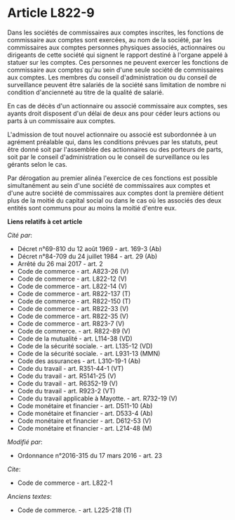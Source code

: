 # Article L822-9

Dans les sociétés de commissaires aux comptes inscrites, les fonctions de commissaire aux comptes sont exercées, au nom de la
société, par les commissaires aux comptes personnes physiques associés, actionnaires ou dirigeants de cette société qui
signent le rapport destiné à l'organe appelé à statuer sur les comptes. Ces personnes ne peuvent exercer les fonctions de
commissaire aux comptes qu'au sein d'une seule société de commissaires aux comptes. Les membres du conseil d'administration
ou du conseil de surveillance peuvent être salariés de la société sans limitation de nombre ni condition d'ancienneté au
titre de la qualité de salarié. 

En cas de décès d'un actionnaire ou associé commissaire aux comptes, ses ayants droit disposent d'un délai de deux ans pour
céder leurs actions ou parts à un commissaire aux comptes.

L'admission de tout nouvel actionnaire ou associé est subordonnée à un agrément préalable qui, dans les conditions prévues
par les statuts, peut être donné soit par l'assemblée des actionnaires ou des porteurs de parts, soit par le conseil
d'administration ou le conseil de surveillance ou les gérants selon le cas. 

Par dérogation au premier alinéa l'exercice de ces fonctions est possible simultanément au sein d'une société de commissaires
aux comptes et d'une autre société de commissaires aux comptes dont la première détient plus de la moitié du capital social
ou dans le cas où les associés des deux entités sont communs pour au moins la moitié d'entre eux.

**Liens relatifs à cet article**

_Cité par_:

  - Décret n°69-810 du 12 août 1969 - art. 169-3 (Ab)
  - Décret n°84-709 du 24 juillet 1984 - art. 29 (Ab)
  - Arrêté du 26 mai 2017 - art. 2
  - Code de commerce - art. A823-26 (V)
  - Code de commerce - art. L822-12 (V)
  - Code de commerce - art. L822-14 (V)
  - Code de commerce - art. R822-137 (T)
  - Code de commerce - art. R822-150 (T)
  - Code de commerce - art. R822-33 (V)
  - Code de commerce - art. R822-35 (V)
  - Code de commerce - art. R823-7 (V)
  - Code de commerce. - art. R822-89 (V)
  - Code de la mutualité - art. L114-38 (VD)
  - Code de la sécurité sociale. - art. L135-12 (VD)
  - Code de la sécurité sociale. - art. L931-13 (MMN)
  - Code des assurances - art. L310-19-1 (Ab)
  - Code du travail - art. R351-44-1 (VT)
  - Code du travail - art. R5141-25 (V)
  - Code du travail - art. R6352-19 (V)
  - Code du travail - art. R923-2 (VT)
  - Code du travail applicable à Mayotte. - art. R732-19 (V)
  - Code monétaire et financier - art. D511-10 (Ab)
  - Code monétaire et financier - art. D533-4 (Ab)
  - Code monétaire et financier - art. D612-53 (V)
  - Code monétaire et financier - art. L214-48 (M)

_Modifié par_:

  - Ordonnance n°2016-315 du 17 mars 2016 - art. 23

_Cite_:

  - Code de commerce - art. L822-1

_Anciens textes_:

  - Code de commerce. - art. L225-218 (T)
